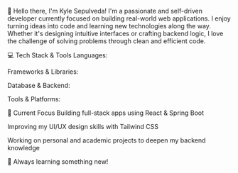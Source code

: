 👋 Hello there, I'm Kyle Sepulveda!
I'm a passionate and self-driven developer currently focused on building real-world web applications. I enjoy turning ideas into code and learning new technologies along the way. Whether it's designing intuitive interfaces or crafting backend logic, I love the challenge of solving problems through clean and efficient code.

💻 Tech Stack & Tools
Languages:


Frameworks & Libraries:


Database & Backend:


Tools & Platforms:



🚀 Current Focus
Building full-stack apps using React & Spring Boot

Improving my UI/UX design skills with Tailwind CSS

Working on personal and academic projects to deepen my backend knowledge

🌱 Always learning something new!
